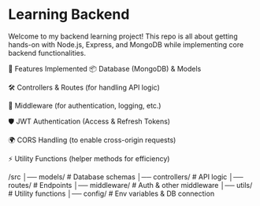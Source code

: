 # Learning Backend 
Welcome to my backend learning project! This repo is all about getting hands-on with Node.js, Express, and MongoDB while implementing core backend functionalities.

🔧 Features Implemented
📦 Database (MongoDB) & Models

🛠️ Controllers & Routes (for handling API logic)

🔄 Middleware (for authentication, logging, etc.)

🛡️ JWT Authentication (Access & Refresh Tokens)

🌍 CORS Handling (to enable cross-origin requests)

⚡ Utility Functions (helper methods for efficiency)

/src
│── models/        # Database schemas
│── controllers/   # API logic
│── routes/        # Endpoints
│── middleware/    # Auth & other middleware
│── utils/         # Utility functions
│── config/        # Env variables & DB connection

